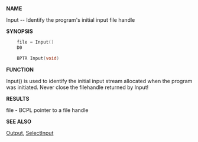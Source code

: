 
**NAME**

Input -- Identify the program's initial input file handle

**SYNOPSIS**

```c
    file = Input()
    D0

    BPTR Input(void)

```
**FUNCTION**

Input() is used to identify the initial input stream allocated when
the program was initiated.  Never close the filehandle returned by
Input!

**RESULTS**

file - BCPL pointer to a file handle

**SEE ALSO**

[Output](Output), [SelectInput](SelectInput)
